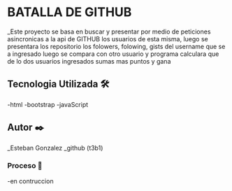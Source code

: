 # BATALLA DE GITHUB 

_Este proyecto se basa en buscar y presentar por medio de peticiones asincronicas a la api de GITHUB los usuarios de esta misma, luego se presentara los repositorio los folowers, folowing, gists del username que se a ingresado luego se compara con otro usuario y programa calculara que de lo dos usuarios ingresados sumas mas puntos y gana 

## Tecnologia Utilizada 🛠️
-html
-bootstrap
-javaScript

## Autor ✒️
_Esteban Gonzalez
_github (t3b1)

### Proceso 🔧
-en contruccion